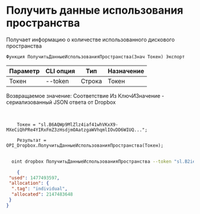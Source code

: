 ﻿---
sidebar_position: 5
---

# Получить данные использования пространства
 Получает информацию о количестве использованного дискового пространства



`Функция ПолучитьДанныеИспользованияПространства(Знач Токен) Экспорт`

  | Параметр | CLI опция | Тип | Назначение |
  |-|-|-|-|
  | Токен | --token | Строка | Токен |

  
  Возвращаемое значение:   Соответствие Из КлючИЗначение - сериализованный JSON ответа от Dropbox

<br/>




```bsl title="Пример кода"
    Токен = "sl.B6AQWp9MlZlz4iaf41whVKxX9-MXeCiQhPRe4YIRxFmZ3zHsdjmOAatzgaWVhqmlIOvDD6WIUQ...";

    Результат = OPI_Dropbox.ПолучитьДанныеИспользованияПространства(Токен);
```



```sh title="Пример команды CLI"
    
  oint dropbox ПолучитьДанныеИспользованияПространства --token "sl.B2ieEHcB9I9BTwJFjbf_MQtoZMKjGYgkpBqzQkvBfuSz41Qpy5r3d7a4ax22I5ILWhd9KLbN5L..."

```

```json title="Результат"
    {
 "used": 1477493597,
 "allocation": {
  ".tag": "individual",
  "allocated": 2147483648
 }
}

```
